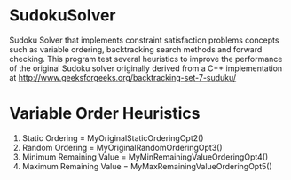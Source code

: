 # SudokuSolver
Sudoku Solver that implements constraint satisfaction problems concepts such as variable ordering, backtracking search methods and forward checking. This program test several heuristics to improve the performance of the original Sudoku solver originally derived from a C++ implementation at http://www.geeksforgeeks.org/backtracking-set-7-suduku/

# Variable Order Heuristics
1. Static Ordering = MyOriginalStaticOrderingOpt2()
2. Random Ordering = MyOriginalRandomOrderingOpt3()
3. Minimum Remaining Value = MyMinRemainingValueOrderingOpt4()
4. Maximum Remaining Value = MyMaxRemainingValueOrderingOpt5()
